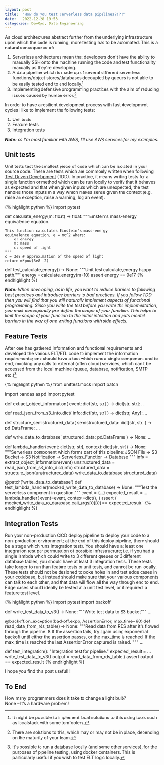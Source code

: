 ```yaml
---
layout: post
title:  "How do you test serverless data pipelines?!?!"
date:   2022-12-28 19:53
categories: DevOps, Data Engineering
---
```


As cloud architectures abstract further from the underlying infrastructure upon which the code is running, more testing has to be automated. This is a natural consequence of:

1. Serverless architectures mean that developers don't have the ability to manually SSH onto the machine running the code and test functionality manually as they're developing.
2. A data pipeline which is made up of several different serverless functions/object stores/databases decoupled by queues is not able to be easily tested end to end locally.[^1]
3. Implementing defensive programming practices with the aim of reducing issues caused by human error.[^2]

In order to have a resilient development process with fast development cycles I like to implement the following tests:

1. Unit tests
2. Feature tests
3. Integration tests

_**Note:** as I'm most familiar with AWS, I'll use AWS services for my examples._

## Unit tests

Unit tests test the smallest piece of code which can be isolated in your source code. These are tests which are commonly written when following [Test Driven Development](https://en.wikipedia.org/wiki/Test-driven_development) (TDD). In practice, it means writing tests for a single function or method which can be run locally to verify that it behaves as expected and that when given inputs which are unexpected, the test handles those inputs in a way which makes sense given the context (e.g. raise an exception, raise a warning, log an event).

{% highlight python %}
import pytest


def calculate_energy(m: float) -> float:
    """Einstein's mass-energy equivalence equation.

    This function calculates Einstein's mass-energy
    equivalence equation, e = mc^2 where:
        e: energy
        m: mass
        c: speed of light
    """
    c = 3e8 # approximation of the speed of light
    return m*pow(3e8, 2)


def test_calculate_energy() -> None:
    """Unit test calculate_energy happy path."""
    energy = calculate_energy(m=10)
    assert energy == 9e17
{% endhighlight %}

_**Note:** When developing, as in life, you want to reduce barriers to following best practices and introduce barriers to bad practices. If you follow TDD then you will find that you will naturally implement aspects of functional programming. Since you write the test before you write the implementation, you must conceptually pre-define the scope of your function. This helps to limit the scope of your function to the initial intention and puts mental barriers in the way of one writing functions with side effects._

## Feature Tests

After one has gathered information and functional requirements and developed the various ELT/ETL code to implement the information requirements; one should have a test which runs a single component end to end, mocking any calls to external (often cloud) services, which can't be accessed from the local machine (queue, database, notification, SMTP etc.)[^3]

{% highlight python %}
from unittest.mock import patch

import pandas as pd
import pytest


def extract_object_information(
    event: dict[str, str]
) -> dict[str, str]:
    ...


def read_json_from_s3_into_dict(
    info: dict[str, str]
) -> dict[str, Any]:
    ...
    

def structure_semistructured_data(
    semistructured_data: dict[str, str]
) -> pd.DataFrame:
    ...


def write_data_to_database(
    structured_data: pd.DataFrame
) -> None:
    ...
    

def lambda_handler(event: dict[str, str], context: dict[str, str]) -> None:
    """Serverless component which forms part of this pipeline:
        JSON File -> S3 Bucket -> S3 Notification -> 
        Serverless_Function -> Database
    """
    info = extract_object_information(event)
    unstructured_data = read_json_from_s3_into_dict(info)
    structured_data = structure_json(unstructured_data)
    write_data_to_database(structured_data)


@patch('write_data_to_database')
def test_lambda_handler(mocked_write_data_to_database) -> None:
    """Test the serverless component in question."""
    event = {...}
    expected_result = ...
    lambda_handler(
        event=event, 
        context=dict(),
    )
    assert (
        mocked_write_data_to_database.call_args[0][0] 
        == expected_result
    )
{% endhighlight %}

## Integration Tests

Run your non-production CICD deploy pipeline to deploy your code to a non-production environment; at the end of this deploy pipeline, there should be a stage which runs integration tests. You should have at least one integration test per permutation of possible infrastructure; i.e. if you had a single lambda which could write to 3 different queues or 3 different database tables, you should have at least 3 integration tests. These tests take longer to run than feature tests or unit tests, and cannot be run locally. These tests should not be designed to poke holes in and test edge cases in your codebase, but instead should make sure that your various components can talk to each other, and that data will flow all the way through end to end. Edge cases should ideally be tested at a unit test level, or if required, a feature test level.

{% highlight python %}
import pytest
import backoff


def write_test_data_to_s3() -> None:
    """Write test data to S3 bucket"""
    ...


@backoff.on_exception(backoff.expo, AssertionError, max_time=60)
def read_data_from_rds_table() -> None:
    """Read data from RDS after it's flowed through the pipeline.
    ß
    If the assertion fails, try again using exponential backoff
    until either the assertion passes, or the max_time is reached.
    If the max_time is reached the last AssertionError captured is 
    raised.
    """
    ...


def test_integration():
    "Integration test for pipeline."
    expected_result = ...
    write_test_data_to_s3()
    output = read_data_from_rds_table()
    assert output == expected_result
{% endhighlight %}

I hope you find this post useful!!

## To End

How many programmers does it take to change a light bulb?  
None – It’s a hardware problem!

[^1]: It might be possible to implement local solutions to this using tools such as localstack with some tomfoolery.
[^2]: There are solutions to this, which may or may not be in place, depending on the maturity of your team.
[^3]: It's possible to run a database locally (and some other services), for the purposes of pipeline testing, using docker containers. This is particularly useful if you wish to test ELT logic locally.